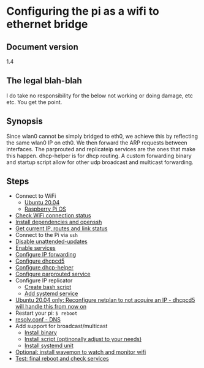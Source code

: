 # Configuring the pi as a wifi to ethernet bridge

## Document version

1.4

## The legal blah-blah

I do take no responsibility for the below not working or doing damage, etc etc. You get the point.

## Synopsis

Since wlan0 cannot be simply bridged to eth0, we achieve this by reflecting the same wlan0 IP on eth0. We then forward the ARP requests between interfaces. The parprouted and replicateip services are the ones that make this happen. dhcp-helper is for dhcp routing. A custom forwarding binary and startup script allow for other udp broadcast and multicast forwarding.

## Steps

- Connect to WiFi
  - [Ubuntu 20.04](steps/connect-wifi-ubuntu.md)
  - [Raspberry Pi OS](steps/connect-wifi-rpi.md)
- [Check WiFi connection status](steps/check-wifi-stat.md)
- [Install dependencies and openssh](steps/install-deps.md)
- [Get current IP, routes and link status](steps/get-ip.md)
- Connect to the Pi via `ssh`
- [Disable unattended-updates](steps/disable-unattended.md)
- [Enable services](steps/enable-srv.md)
- [Configure IP forwarding](steps/conf-ip-fwd.md)
- [Configure dhcpcd5](steps/dhcpcd5.md)
- [Configure dhcp-helper](steps/dhcp-helper.md)
- [Configure parprouted service](steps/conf-parprouted.md)
- Configure IP replicator
  - [Create bash script](steps/ip-repl-bash.md)
  - [Add systemd service](steps/ip-repl-systemd.md)
- [Ubuntu 20.04 only: Reconfigure netplan to not acquire an IP - dhcpcd5 will handle this from now on](steps/ubuntu-reconf-netplan.md)
- Restart your pi: `$ reboot`
- [resolv.conf - DNS](steps/resolvconf.md)
- Add support for broadcast/multicast
  - [Install binary](steps/udprelay-inst-binary.md)
  - [Install script (optinonally adjust to your needs)](steps/udprelay-inst-script.md)
  - [Install systemd unit](steps/udprelay-inst-systemd.md)
- [Optional: install wavemon to watch and monitor wifi](steps/wavemon.md)
- [Test: final reboot and check services](steps/test.md)
